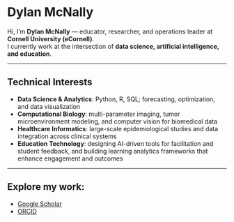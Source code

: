 
# Dylan McNally

Hi, I’m **Dylan McNally** — educator, researcher, and operations leader at **Cornell University (eCornell)**.  
I currently work at the intersection of **data science, artificial intelligence, and education**.

---

## Technical Interests
- **Data Science & Analytics**: Python, R, SQL; forecasting, optimization, and data visualization  
- **Computational Biology**: multi-parameter imaging, tumor microenvironment modeling, and computer vision for biomedical data  
- **Healthcare Informatics**: large-scale epidemiological studies and data integration across clinical systems  
- **Education Technology**: designing AI-driven tools for facilitation and student feedback, and building learning analytics frameworks that enhance engagement and outcomes

---

 ## Explore my work:  
- [Google Scholar](https://scholar.google.com/citations?user=2dx7h9wAAAAJ&hl=en)  
- [ORCID](https://orcid.org/0000-0001-7831-0349)  
 
